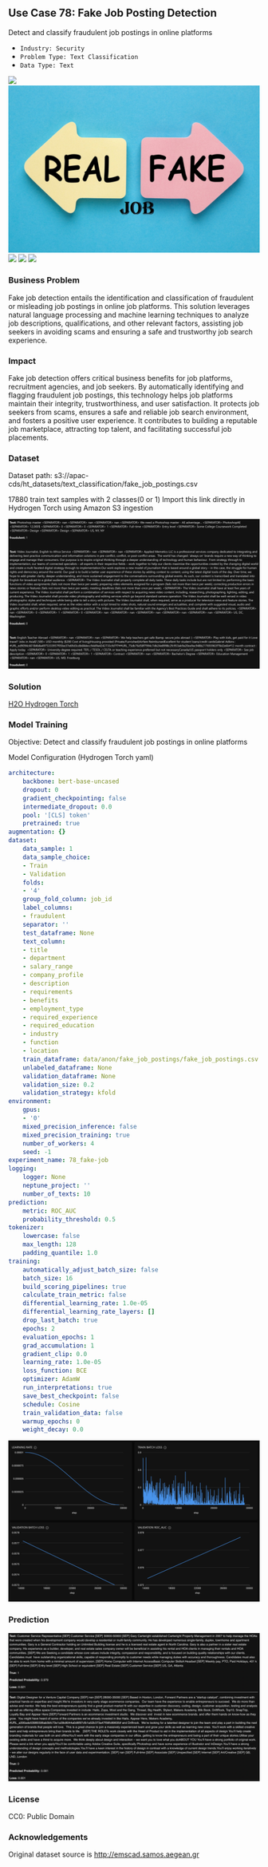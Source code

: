 ## Use Case 78: Fake Job Posting Detection

Detect and classify fraudulent job postings in online platforms

- `Industry: Security`
- `Problem Type: Text Classification`
- `Data Type: Text`

![](https://github.com/h2oai/ht-catalog/blob/646864e3c695f7c721514159bd6c59520dab7438/Assets/use-cases/fake_job_detection/cover.png)
![](https://github.com/h2oai/ht-catalog/blob/646864e3c695f7c721514159bd6c59520dab7438/Assets/use-cases/fake_job_detection/cover.jpg)
![](https://github.com/h2oai/ht-catalog/blob/646864e3c695f7c721514159bd6c59520dab7438/Assets/use-cases/fake_job_detection/cover.jpeg)
![](https://github.com/h2oai/ht-catalog/blob/646864e3c695f7c721514159bd6c59520dab7438/Assets/use-cases/fake_job_detection/cover.webp)
![](https://github.com/h2oai/ht-catalog/blob/646864e3c695f7c721514159bd6c59520dab7438/Assets/use-cases/fake_job_detection/cover)

### Business Problem 

Fake job detection entails the identification and classification of fraudulent or misleading job postings in online job platforms. This solution leverages natural language processing and machine learning techniques to analyze job descriptions, qualifications, and other relevant factors, assisting job seekers in avoiding scams and ensuring a safe and trustworthy job search experience.

### Impact

Fake job detection offers critical business benefits for job platforms, recruitment agencies, and job seekers. By automatically identifying and flagging fraudulent job postings, this technology helps job platforms maintain their integrity, trustworthiness, and user satisfaction. It protects job seekers from scams, ensures a safe and reliable job search environment, and fosters a positive user experience. It contributes to building a reputable job marketplace, attracting top talent, and facilitating successful job placements.

### Dataset

Dataset path: s3://apac-cds/ht_datasets/text_classification/fake_job_postings.csv

17880 train text samples with 2 classes(0 or 1) Import this link directly in Hydrogen Torch using Amazon S3 ingestion

![train data](https://github.com/h2oai/ht-catalog/blob/646864e3c695f7c721514159bd6c59520dab7438/Assets/use-cases/fake_job_detection/train%20data.png)

### Solution

[H2O Hydrogen Torch](https://docs.h2o.ai/h2o-hydrogen-torch/)

### Model Training

Objective: Detect and classify fraudulent job postings in online platforms

Model Configuration (Hydrogen Torch yaml)

```yaml
architecture:
    backbone: bert-base-uncased
    dropout: 0
    gradient_checkpointing: false
    intermediate_dropout: 0.0
    pool: '[CLS] token'
    pretrained: true
augmentation: {}
dataset:
    data_sample: 1
    data_sample_choice:
    - Train
    - Validation
    folds:
    - '4'
    group_fold_column: job_id
    label_columns:
    - fraudulent
    separator: ''
    test_dataframe: None
    text_column:
    - title
    - department
    - salary_range
    - company_profile
    - description
    - requirements
    - benefits
    - employment_type
    - required_experience
    - required_education
    - industry
    - function
    - location
    train_dataframe: data/anon/fake_job_postings/fake_job_postings.csv
    unlabeled_dataframe: None
    validation_dataframe: None
    validation_size: 0.2
    validation_strategy: kfold
environment:
    gpus:
    - '0'
    mixed_precision_inference: false
    mixed_precision_training: true
    number_of_workers: 4
    seed: -1
experiment_name: 78_fake-job
logging:
    logger: None
    neptune_project: ''
    number_of_texts: 10
prediction:
    metric: ROC_AUC
    probability_threshold: 0.5
tokenizer:
    lowercase: false
    max_length: 128
    padding_quantile: 1.0
training:
    automatically_adjust_batch_size: false
    batch_size: 16
    build_scoring_pipelines: true
    calculate_train_metric: false
    differential_learning_rate: 1.0e-05
    differential_learning_rate_layers: []
    drop_last_batch: true
    epochs: 2
    evaluation_epochs: 1
    grad_accumulation: 1
    gradient_clip: 0.0
    learning_rate: 1.0e-05
    loss_function: BCE
    optimizer: AdamW
    run_interpretations: true
    save_best_checkpoint: false
    schedule: Cosine
    train_validation_data: false
    warmup_epochs: 0
    weight_decay: 0.0

```

![chart](https://github.com/h2oai/ht-catalog/blob/646864e3c695f7c721514159bd6c59520dab7438/Assets/use-cases/fake_job_detection/chart.png)


### Prediction

![Predictions](https://github.com/h2oai/ht-catalog/blob/646864e3c695f7c721514159bd6c59520dab7438/Assets/use-cases/fake_job_detection/Validation%20Predictions.png)

### License

CC0: Public Domain

### Acknowledgements

Original dataset source is http://emscad.samos.aegean.gr
